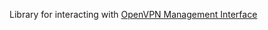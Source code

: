
Library for interacting with [OpenVPN Management Interface](https://openvpn.net/index.php/open-source/documentation/miscellaneous/79-management-interface.html)
